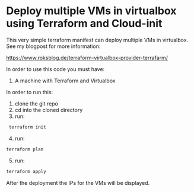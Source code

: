 # Deploy multiple VMs in virtualbox using Terraform and Cloud-init

This very simple terraform manifest can deploy multiple VMs in virtualbox. See my blogpost for more information:

https://www.roksblog.de/terraform-virtualbox-provider-terrafarm/

In order to use this code you must have:
1. A machine with Terraform and Virtualbox

In order to run this:
1. clone the git repo
2. cd into the cloned directory
3. run:
```ruby
 terraform init
```
4. run: 
```ruby
terraform plan
```
5. run:
```ruby
terraform apply
```
After the deployment the IPs for the VMs will be displayed.